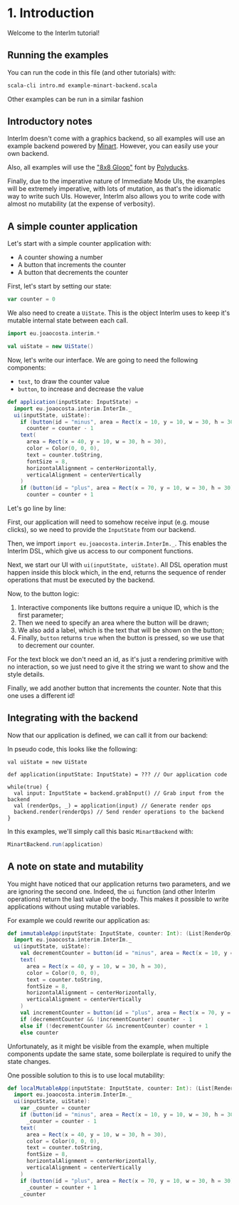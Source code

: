 # 1. Introduction

Welcome to the InterIm tutorial!

## Running the examples

You can run the code in this file (and other tutorials) with:

```bash
scala-cli intro.md example-minart-backend.scala
```

Other examples can be run in a similar fashion

## Introductory notes

InterIm doesn't come with a graphics backend, so all examples will use an example backend powered by
[Minart](https://github.com/jd557/minart). However, you can easily use your own backend.

Also, all examples will use the ["8x8 Gloop"](https://www.gridsagegames.com/rexpaint/resources.html#Fonts) font
by [Polyducks](https://twitter.com/PolyDucks).

Finally, due to the imperative nature of Immediate Mode UIs, the examples will be extremely imperative,
with lots of mutation, as that's the idiomatic way to write such UIs.
However, InterIm also allows you to write code with almost no mutability (at the expense of verbosity).

## A simple counter application

Let's start with a simple counter application with:
- A counter showing a number
- A button that increments the counter
- A button that decrements the counter

First, let's start by setting our state:

```scala
var counter = 0
```

We also need to create a `UiState`. This is the object InterIm uses to keep it's mutable internal state
between each call.

```scala
import eu.joaocosta.interim.*

val uiState = new UiState()
```

Now, let's write our interface. We are going to need the following components:
- `text`, to draw the counter value
- `button`, to increase and decrease the value

```scala
def application(inputState: InputState) =
  import eu.joaocosta.interim.InterIm._
  ui(inputState, uiState):
    if (button(id = "minus", area = Rect(x = 10, y = 10, w = 30, h = 30), label = "-"))
      counter = counter - 1
    text(
      area = Rect(x = 40, y = 10, w = 30, h = 30),
      color = Color(0, 0, 0),
      text = counter.toString,
      fontSize = 8,
      horizontalAlignment = centerHorizontally,
      verticalAlignment = centerVertically
    )
    if (button(id = "plus", area = Rect(x = 70, y = 10, w = 30, h = 30), label = "+"))
      counter = counter + 1
```

Let's go line by line:

First, our application will need to somehow receive input (e.g. mouse clicks), so we need to provide the `InputState`
from our backend.

Then, we import `import eu.joaocosta.interim.InterIm._`. This enables the InterIm DSL, which give us access to our
component functions.

Next, we start our UI with `ui(inputState, uiState)`. All DSL operation must happen inside this block which,
in the end, returns the sequence of render operations that must be executed by the backend.

Now, to the button logic:
1. Interactive components like buttons require a unique ID, which is the first parameter;
2. Then we need to specify an area where the button will be drawn;
3. We also add a label, which is the text that will be shown on the button;
4. Finally, `button` returns `true` when the button is pressed, so we use that to decrement our counter.

For the text block we don't need an id, as it's just a rendering primitive with no interaction, so we just need to
give it the string we want to show and the style details.

Finally, we add another button that increments the counter. Note that this one uses a different id!

## Integrating with the backend

Now that our application is defined, we can call it from our backend:

In pseudo code, this looks like the following:

```
val uiState = new UiState

def application(inputState: InputState) = ??? // Our application code

while(true) {
  val input: InputState = backend.grabInput() // Grab input from the backend
  val (renderOps, _) = application(input) // Generate render ops
  backend.render(renderOps) // Send render operations to the backend
}

```

In this examples, we'll simply call this basic `MinartBackend` with:

```scala
MinartBackend.run(application)
```

## A note on state and mutability

You might have noticed that our application returns two parameters, and we are ignoring the second one.
Indeed, the `ui` function (and other InterIm operations) return the last value of the body.
This makes it possible to write applications without using mutable variables.

For example we could rewrite our application as:

```scala
def immutableApp(inputState: InputState, counter: Int): (List[RenderOp], Int) =
  import eu.joaocosta.interim.InterIm._
  ui(inputState, uiState):
    val decrementCounter = button(id = "minus", area = Rect(x = 10, y = 10, w = 30, h = 30), label = "-")
    text(
      area = Rect(x = 40, y = 10, w = 30, h = 30),
      color = Color(0, 0, 0),
      text = counter.toString,
      fontSize = 8,
      horizontalAlignment = centerHorizontally,
      verticalAlignment = centerVertically
    )
    val incrementCounter = button(id = "plus", area = Rect(x = 70, y = 10, w = 30, h = 30), label = "+")
    if (decrementCounter && !incrementCounter) counter - 1
    else if (!decrementCounter && incrementCounter) counter + 1
    else counter
```

Unfortunately, as it might be visible from the example, when multiple components update the same state, some
boilerplate is required to unify the state changes.

One possible solution to this is to use local mutability:

```scala
def localMutableApp(inputState: InputState, counter: Int): (List[RenderOp], Int) =
  import eu.joaocosta.interim.InterIm._
  ui(inputState, uiState):
    var _counter = counter
    if (button(id = "minus", area = Rect(x = 10, y = 10, w = 30, h = 30), label = "-"))
      _counter = counter - 1
    text(
      area = Rect(x = 40, y = 10, w = 30, h = 30),
      color = Color(0, 0, 0),
      text = counter.toString,
      fontSize = 8,
      horizontalAlignment = centerHorizontally,
      verticalAlignment = centerVertically
    )
    if (button(id = "plus", area = Rect(x = 70, y = 10, w = 30, h = 30), label = "+"))
      _counter = counter + 1
    _counter
```

